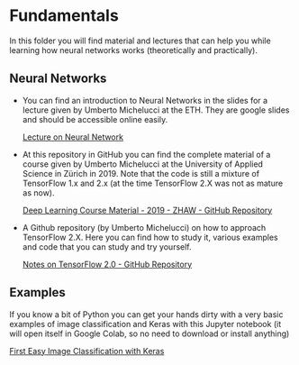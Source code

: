 # Fundamentals

In this folder you will find material and lectures that can help you while learning how neural networks works (theoretically and practically).

## Neural Networks

- You can find an introduction to Neural Networks in the slides for a lecture given by Umberto Michelucci at the ETH. They are google slides and should be 
accessible online easily.

  [Lecture on Neural Network](https://docs.google.com/presentation/d/1QxcVIZsRENhjwjknIt5968ZLrsiaiEZyOG_qMiliyGI/edit?usp=sharing)
  
- At this repository in GitHub you can find the complete material of a course given by Umberto Michelucci at the University of Applied Science in Zürich in 2019. Note that the code is still a mixture of TensorFlow 1.x and 2.x (at the time TensorFlow 2.X was not as mature as now). 

  [Deep Learning Course Material - 2019 - ZHAW - GitHub Repository](https://github.com/toelt-llc/zhaw-dlcourse-spring2019)
  
- A Github repository (by Umberto Michelucci) on how to approach TensorFlow 2.X. Here you can find how to study it, various examples and code that you can study and
try yourself.

  [Notes on TensorFlow 2.0 - GitHub Repository](https://github.com/toelt-llc/TensorFlow20-Notes)
  
  

## Examples

If you know a bit of Python you can get your hands dirty with a very basic examples of image classification and Keras with this Jupyter notebook (it will open
itself in Google Colab, so no need to download or install anything)

[First Easy Image Classification with Keras](https://colab.research.google.com/github/toelt-llc/astroml-hackdays/blob/master/Fundamentals/code/Easy%20NN%20with%20Keras.ipynb)

